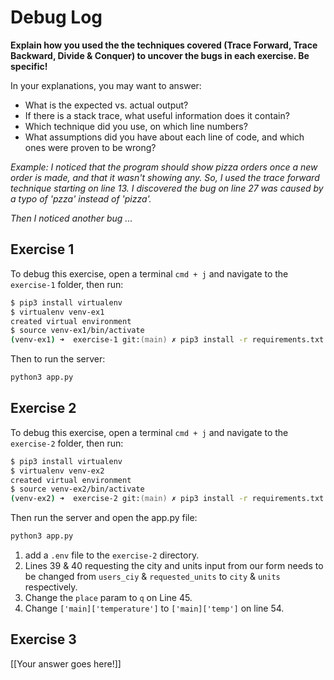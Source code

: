 # Debug Log

**Explain how you used the the techniques covered (Trace Forward, Trace Backward, Divide & Conquer) to uncover the bugs in each exercise. Be specific!**

In your explanations, you may want to answer:

- What is the expected vs. actual output?
- If there is a stack trace, what useful information does it contain?
- Which technique did you use, on which line numbers?
- What assumptions did you have about each line of code, and which ones were proven to be wrong?

_Example: I noticed that the program should show pizza orders once a new order is made, and that it wasn't showing any. So, I used the trace forward technique starting on line 13. I discovered the bug on line 27 was caused by a typo of 'pzza' instead of 'pizza'._

_Then I noticed another bug ..._

## Exercise 1

To debug this exercise, open a terminal `cmd + j` and navigate to the `exercise-1` folder, then run:

```zsh
$ pip3 install virtualenv
$ virtualenv venv-ex1
created virtual environment
$ source venv-ex1/bin/activate
(venv-ex1) ➜  exercise-1 git:(main) ✗ pip3 install -r requirements.txt
```

Then to run the server:

```zsh
python3 app.py
```

## Exercise 2

To debug this exercise, open a terminal `cmd + j` and navigate to the `exercise-2` folder, then run:

```zsh
$ pip3 install virtualenv
$ virtualenv venv-ex2
created virtual environment
$ source venv-ex2/bin/activate
(venv-ex2) ➜  exercise-2 git:(main) ✗ pip3 install -r requirements.txt
```

Then run the server and open the app.py file:

```zsh
python3 app.py
```

1. add a ```.env``` file to the ```exercise-2``` directory.
2. Lines 39 & 40 requesting the city and units input from our form needs to be changed from ```users_ciy``` & ```requested_units``` to ```city``` & ```units``` respectively.
3. Change the ```place``` param to ```q``` on Line 45.
4. Change ```['main]['temperature']``` to ```['main]['temp']``` on line 54.

## Exercise 3

[[Your answer goes here!]]
